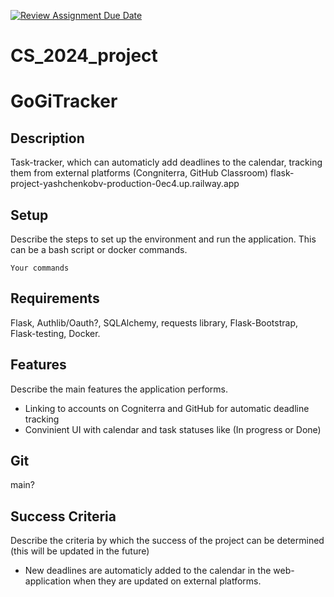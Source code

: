 [![Review Assignment Due Date](https://classroom.github.com/assets/deadline-readme-button-22041afd0340ce965d47ae6ef1cefeee28c7c493a6346c4f15d667ab976d596c.svg)](https://classroom.github.com/a/d2zEkl7e)
# CS_2024_project

# GoGiTracker

## Description

Task-tracker, which can automaticly add deadlines to the calendar, tracking them from external platforms (Congniterra, GitHub Classroom)
flask-project-yashchenkobv-production-0ec4.up.railway.app

## Setup

Describe the steps to set up the environment and run the application. This can be a bash script or docker commands.

```
Your commands

```

## Requirements

Flask, Authlib/Oauth?, SQLAlchemy, requests library, Flask-Bootstrap, Flask-testing, Docker.
## Features

Describe the main features the application performs.

* Linking to accounts on Cogniterra and GitHub for automatic deadline tracking
* Convinient UI with calendar and task statuses like (In progress or Done)

## Git

main?

## Success Criteria

Describe the criteria by which the success of the project can be determined
(this will be updated in the future)

* New deadlines are automaticly added to the calendar in the web-application when they are updated on external platforms.

